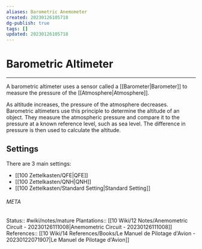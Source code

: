 ```yaml
---
aliases: Barometric Anemometer
created: 20230126105718
dg-publish: true
tags: []
updated: 20230126105718
---
```

# Barometric Altimeter
---
A barometric altimeter uses a sensor called a [[Barometer\|Barometer]] to measure the pressure of the [[Atmosphere\|Atmosphere]].

As altitude increases, the pressure of the atmosphere decreases. Barometric altimeters use this principle to determine the altitude of an object. They measure the atmospheric pressure and compare it to the pressure at a known reference level, such as sea level. The difference in pressure is then used to calculate the altitude.

## Settings
There are 3 main settings:
- [[100 Zettelkasten/QFE\|QFE]]
- [[100 Zettelkasten/QNH\|QNH]]
- [[100 Zettelkasten/Standard Setting\|Standard Setting]]




###### META
Status:: #wiki/notes/mature 
Plantations:: [[10 Wiki/12 Notes/Anemometric Circuit - 20230126111008\|Anemometric Circuit - 20230126111008]]
References:: [[10 Wiki/14 References/Books/Le Manuel de Pilotage d'Avion - 20230122071907\|Le Manuel de Pilotage d'Avion]]
